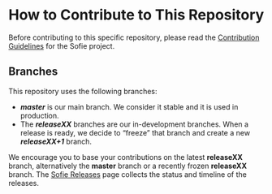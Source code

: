 # How to Contribute to This Repository

Before contributing to this specific repository, please read the [Contribution Guidelines](https://nrkno.github.io/sofie-core/docs/for-developers/contribution-guidelines) for the Sofie project.


## Branches
This repository uses the following branches:

* **_master_** is our main branch. We consider it stable and it is used in production.
* The **_releaseXX_** branches are our in-development branches. When a release is ready, we decide to “freeze” that branch and create a new **_releaseXX+1_** branch.

We encourage you to base your contributions on the latest **releaseXX** branch, alternatively the **master** branch or a recently frozen **releaseXX** branch. The [Sofie Releases](https://nrkno.github.io/sofie-core/releases) page collects the status and timeline of the releases.
